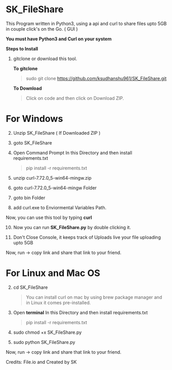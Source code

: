 # SK_FileShare
This Program written in Python3, using a api and curl to share files upto 5GB in couple click's on the Go. ( GUI )


**You must have Python3 and Curl on your system**

**Steps to Install**

1. gitclone or download this tool.

    **To gitclone**
    > sudo git clone https://github.com/ksudhanshu961/SK_FileShare.git
    
    **To Download**
    > Click on code and then click on Download ZIP.

# For Windows

2. Unzip SK_FileShare ( If Downloaded ZIP )

3. goto SK_FileShare

4. Open Command Prompt In this Directory and then install requirements.txt
   > pip install -r requirements.txt

5. unzip curl-7.72.0_5-win64-mingw.zip

6. goto curl-7.72.0_5-win64-mingw Folder

7. goto bin Folder

9. add curl.exe to Enviormental Variables Path.

Now, you can use this tool by typing **curl**

10. Now you can run **SK_FileShare.py** by double clicking it.

11. Don't Close Console, it keeps track of Uploads live your file uploading upto 5GB

Now, run -> copy link and share that link to your friend.




# For Linux and Mac OS


2. cd SK_FileShare
   > You can install curl on mac by using brew package manager and in Linux it comes pre-installed.

3. Open **terminal** In this Directory and then install requirements.txt
   > pip install -r requirements.txt

4. sudo chmod +x SK_FileShare.py

5. sudo python SK_FileShare.py

Now, run -> copy link and share that link to your friend.

Credits: File.io and Created by SK

